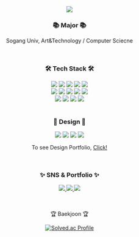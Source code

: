 <div align=center>
	<img src="https://capsule-render.vercel.app/api?type=waving&color=gradient&height=200&section=header&text=Yunji's%20Github&fontSize=90" />	
</div>

<div align=center>
<h3>📚 Major 📚</h3>
<p>Sogang Univ, Art&Technology / Computer Sciecne</p>
<br>
</div>

<div align=center>
<h3>🛠 Tech Stack 🛠</h3>
<img src="https://img.shields.io/badge/C-A8B9CC?style=flat&logo=C&logoColor=white"/>
<img src="https://img.shields.io/badge/C++-00599C?style=flat&logo=C++&logoColor=white"/>
<img src="https://img.shields.io/badge/Linux-FCC624?style=flat&logo=Linux&logoColor=white"/>
<img src="https://img.shields.io/badge/Python-3776AB?style=flat&logo=Python&logoColor=white"/>
<img src="https://img.shields.io/badge/Java-007396?style=flat&logo=Conda-Forge&logoColor=white" />
<br>
  <img src="https://img.shields.io/badge/JavaScript-F7DF1E?style=flat&logo=JavaScript&logoColor=white"/></a>
  <img src="https://img.shields.io/badge/HTML-E34F26?style=flat&logo=HTML5&logoColor=white"/></a>
<img src="https://img.shields.io/badge/CSS-1572B6?style=flat&logo=CSS3&logoColor=white"/></a>
<img src="https://img.shields.io/badge/React-61DAFB?style=flat&logo=React&logoColor=white"/></a>
<img src="https://img.shields.io/badge/Vue.js-4FC08D?style=flat&logo=Vue.js&logoColor=white"/></a>
<br>
  <img src="https://img.shields.io/badge/MySQL-4479A1?style=flat&logo=MySQL&logoColor=white" />
<img src="https://img.shields.io/badge/MongoDB-47A248?style=flat&logo=MongoDB&logoColor=white" />
	<img src="https://img.shields.io/badge/SpringBoot-6DB33F?style=flat&logo=SpringBoot&logoColor=white" />
  <img src="https://img.shields.io/badge/GitHub-181717?style=flat&logo=github&logoColor=white" />

</div>
<br>
<div align=center>
<h3>🎨 Design 🎨</h3>
<img src="https://img.shields.io/badge/Photoshop-31A8FF?style=flat&logo=adobephotoshop&logoColor=white"/>
<img src="https://img.shields.io/badge/Illustrator-FF9A00?style=flat&logo=adobeillustrator&logoColor=white"/>
  <img src="https://img.shields.io/badge/XD-FF61F6?style=flat&logo=adobexd&logoColor=white"/>
  <img src="https://img.shields.io/badge/Figma-F24E1E?style=flat&logo=Figma&logoColor=white"/>
  <br>

  <P>To see Design Portfolio, <a href="https://ynco32.notion.site/9b19322f05484b29acce40ce198726bd?v=8bda9147a0df4259bf3f7110da1990fa&pvs=4/"> Click! </a>
</div>
<br>

<div align=center>
<h3>✨ SNS & Portfolio ✨</h3>
<a href="https://ynco32.notion.site/Yunji-Choe-546b769aca8448a89fed33ad78b78597?pvs=4">
		<img src="https://img.shields.io/badge/Notion-000000?style=flat&logo=Notion&logoColor=white" />
<a href="https://velog.io/@ynco32">
		<img src="https://img.shields.io/badge/Velog-20C997?style=flat&logo=velog&logoColor=white" />
	</a>
	<a href="mailto:ynco32@gmail.com">
		<img src="https://img.shields.io/badge/Mail-30B980?style=flat&logo=Gmail&logoColor=white" />
	</a>
</div>
<br>
<br>

<div align=center>
<p>🏆 Baekjoon 🏆</p>
	
[![Solved.ac
Profile](http://mazassumnida.wtf/api/v2/generate_badge?boj=yco32)](https://solved.ac/yco32)
</div>
